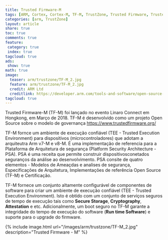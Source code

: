 ```yaml
---
title: Trusted Firmware-M
tags: [ARM, Cortex, Cortex-M, TF-M, TrustZone, Trusted Firmware, Trusted Execution Environment, v7-M, v8-M, Cryptografy,PSA, Plataform Security Architecture ]
categories: [arm, TrustZone]
layout: article
share: true
toc: true
comments: true
feature:
 category: true
 index: true
tagcloud: true
ads: 
 show: true
math: true
image:
  teaser: arm/trustzone/TF-M_2.jpg
  feature: arm/trustzone/TF-M_2.jpg
  credit: ARM Ltd
  creditlink: https://developer.arm.com/tools-and-software/open-source-software/firmware/trusted-firmware/trusted-firmware-m
tagcloud: true
---
```


Trusted Firmware-M (TF-M) foi lançado no evento Linaro Connect em Hongkong, em Março de 2018. TF-M é desenvolvido como um projeto Open Source sobre o modelo de governança https://www.trustedfirmware.org/

<!--more-->

TF-M fornce um ambiente de execução confiável (TEE - Trusted Execution Environment) para dispositivos (microcontroladores) que adotam a arquiteutra Arm v7-M e v8-M. É uma implementação de referencia para a Plataforma de Arquitetura de segurança (Platform Security Architecture - PSA). PSA é uma receita que permite construir dispositivosconetados seguranços da análise ao desenvolvimento. PSA consite de quatro elementos - Modelos de Ameaçdas e analises de segurança, Especificações de Arquitetura, Implementações de referência Open Source (TF-M) e Certificação.

TF-M fornece um conjunto altamente configurável de componentes de software para criar um ambiente de execução confiável (TEE - Trusted Execution Environment).  Isto é obtído com um conjunto de serviços seguros de tempo de execução tais como **Secure Storage**, **Cryptography**, **Attestation** e etc. Adicionalmente, um boot seguro no TF-M garante a integridade do tempo de execução do software (**Run time Software**) e suporte para o upgrade do firmware.


{% include image.html 
  url="/images/arm/trustzone/TF-M_2.jpg" 
  description="Trusted Firmware - M" 
%}